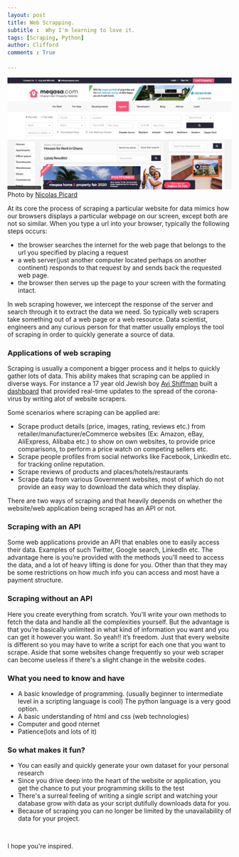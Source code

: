 ```yaml
---
layout: post
title: Web Scrapping.
subtitle :  Why I'm learning to love it.
tags: [Scraping, Python]
author: Clifford
comments : True

---
```


![webscrape](/assets/project/meqasa_scrape.jpg)
Photo by [Nicolas Picard](https://unsplash.com/@artnok?utm_source=unsplash&amp;utm_medium=referral&amp;utm_content=creditCopyText)


At its core the process of scraping a particular website for data mimics how our browsers displays a particular webpage on our screen, except both are not so similar. When you type a url into your browser, typically the following steps occurs:
- the browser searches the internet for the web page that belongs to the url you specified by placing a request 
- a web server(just another computer located perhaps on another continent) responds to that request by and sends back the requested web page.
- the browser then serves up the page to your screen with the formating intact.

In web scraping however, we intercept the response of the server and search through it to extract the data we need. So typically web scrapers take something out of a web page or a web resource. Data scientist, engineers and any curious person for that matter usually employs the tool of scraping in order to quickly generate a source of data.

### Applications of web scraping

Scraping is usually a component a bigger process and it helps to quickly gather lots of data. This ability makes that scraping can be applied in diverse ways. For instance a 17 year old Jewish boy [Avi Shiffman](https://www.timesofisrael.com/updated-every-minute-17-year-old-whiz-kids-coronavirus-site-used-by-millions/) built a [dashboard](https://ncov2019.live/) that provided real-time updates to the spread of the corona-virus by writing alot of website scrapers.


Some scenarios where scraping can be applied are:
- Scrape product details (price, images, rating, reviews etc.) from retailer/manufacturer/eCommerce websites (Ex: Amazon, eBay, AliExpress, Alibaba etc.) to show on own websites, to provide price comparisons, to perform a price watch on competing sellers etc.
- Scrape people profiles from social networks like Facebook, LinkedIn etc. for tracking online reputation.
- Scrape reviews of products and places/hotels/restaurants
- Scrape data from various Government websites, most of which do not provide an easy way to download the data which they display.


There are two ways of scraping and that heavily depends on whether the website/web application being scraped has an API or not.

### Scraping with an API

Some web applications provide an API that enables one to easily access their data. Examples of such Twitter, Google search, LinkedIn etc. The advantage here is you’re provided with the methods you’ll need to access the data, and a lot of heavy lifting is done for you.  Other than that they may be some restrictions on how much info you can access and most have a payment structure.

### Scraping without an API

Here you create everything from scratch. You’ll write your own methods to fetch the data and handle all the complexities yourself. But the advantage is that you’re basically unlimited in what kind of information you want and you can get it however you want. So yeah!! it’s freedom. Just that every website is different so you may have to write a script for each one that you want to scrape. Aside that some websites change frequently so your web scraper can become useless if there's a slight change in the website codes.

### What you need to know and have

- A basic knowledge of programming. (usually beginner to intermediate level in a scripting language is cool) The python language is a very good option.
- A basic understanding of html and css (web technologies)
- Computer and good nternet
- Patience(lots and lots of it)

### So what makes it fun?

- You can easily and quickly generate your own dataset for your personal research
- Since you drive deep into the heart of the website or application, you get the chance to put your programming skills to the test
- There's a surreal feeling of writing a single script and watching your database grow with data as your script dutifully downloads data for you.
- Because of scraping you can no longer be limited by the unavailability of data for your project.
<br>

I hope you're inspired.
<br>


<!-- 
<h2>1. HTML headings</h2>
{% highlight html %}
<h1>This is heading 1</h1>
<h2>This is heading 2</h2>
<h3>This is heading 3</h3>
<h4>This is heading 4</h4>
<h5>This is heading 5</h5>
<h6>This is heading 6</h6>
{% endhighlight %}
<h1>This is heading 1</h1>
<h2>This is heading 2</h2>
<h3>This is heading 3</h3>
<h4>This is heading 4</h4>
<h5>This is heading 5</h5>
<h6>This is heading 6</h6>

<br>

<h2>2. bold text</h2>
{% highlight html %}
<p>This is normal text - <b>and this is bold text</b>.</p>
{% endhighlight %}
<p>This is normal text - <b>and this is bold text</b>.</p>

<h2>5. image</h2>
{% highlight html %}
![sample image]({{ site.baseurl }}/assets/img/koreaSunset.jpg)
{% endhighlight %}
![sample image]({{ site.baseurl }}/assets/img/koreaSunset.jpg)

<br>

<h2>5. table</h2>
{% highlight html %}
| Header 1  | Header 2 | Header 3 |
| :------- | :-------: | -------: |
| Content 1  | Content 2 | Content 3 |
| Content 1  | Content 2 | Content 3 |
{% endhighlight %}
| Header 1  | Header 2 | Header 3 |
| :------- | :-------: | -------: |
| Content 1 | Content 2 | Content 3 |
| Content 1 | Content 2 | Content 3 | -->
